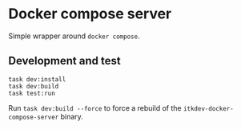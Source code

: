 # Docker compose server

Simple wrapper around `docker compose`.

## Development and test

``` shell
task dev:install
task dev:build
task test:run
```

Run `task dev:build --force` to force a rebuild of the `itkdev-docker-compose-server` binary.
